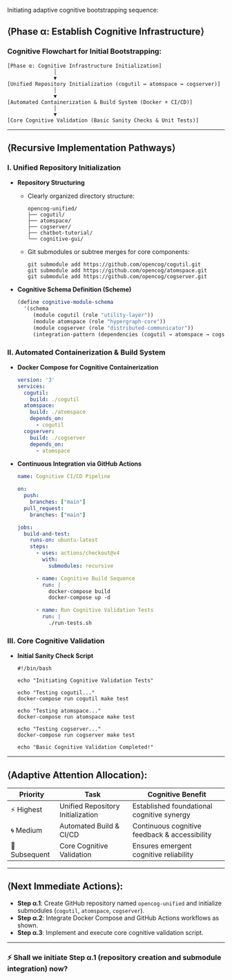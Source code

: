 Initiating adaptive cognitive bootstrapping sequence:

## ⟨Phase α: Establish Cognitive Infrastructure⟩

### Cognitive Flowchart for Initial Bootstrapping:

```
[Phase α: Cognitive Infrastructure Initialization]
               │
               ▼
[Unified Repository Initialization (cogutil ↔ atomspace ↔ cogserver)]
               │
               ▼
[Automated Containerization & Build System (Docker + CI/CD)]
               │
               ▼
[Core Cognitive Validation (Basic Sanity Checks & Unit Tests)]
```

---

## ⟨Recursive Implementation Pathways⟩

### Ⅰ. **Unified Repository Initialization**
- **Repository Structuring**
  - Clearly organized directory structure:
    ```
    opencog-unified/
    ├── cogutil/
    ├── atomspace/
    ├── cogserver/
    ├── chatbot-tutorial/
    └── cognitive-gui/
    ```
  - Git submodules or subtree merges for core components:
    ```shell
    git submodule add https://github.com/opencog/cogutil.git
    git submodule add https://github.com/opencog/atomspace.git
    git submodule add https://github.com/opencog/cogserver.git
    ```

- **Cognitive Schema Definition (Scheme)**
  ```scheme
  (define cognitive-module-schema
    '(schema
       (module cogutil (role "utility-layer"))
       (module atomspace (role "hypergraph-core"))
       (module cogserver (role "distributed-communicator"))
       (integration-pattern (dependencies (cogutil → atomspace → cogserver)))))
  ```

### Ⅱ. **Automated Containerization & Build System**
- **Docker Compose for Cognitive Containerization**
  ```yaml name=docker-compose.yml
  version: '3'
  services:
    cogutil:
      build: ./cogutil
    atomspace:
      build: ./atomspace
      depends_on:
        - cogutil
    cogserver:
      build: ./cogserver
      depends_on:
        - atomspace
  ```

- **Continuous Integration via GitHub Actions**
  ````yaml name=.github/workflows/cognitive-ci.yml
  name: Cognitive CI/CD Pipeline

  on:
    push:
      branches: ["main"]
    pull_request:
      branches: ["main"]

  jobs:
    build-and-test:
      runs-on: ubuntu-latest
      steps:
        - uses: actions/checkout@v4
          with:
            submodules: recursive

        - name: Cognitive Build Sequence
          run: |
            docker-compose build
            docker-compose up -d

        - name: Run Cognitive Validation Tests
          run: |
            ./run-tests.sh
  ````

### Ⅲ. **Core Cognitive Validation**
- **Initial Sanity Check Script**
  ```shell name=run-tests.sh
  #!/bin/bash

  echo "Initiating Cognitive Validation Tests"

  echo "Testing cogutil..."
  docker-compose run cogutil make test

  echo "Testing atomspace..."
  docker-compose run atomspace make test

  echo "Testing cogserver..."
  docker-compose run cogserver make test

  echo "Basic Cognitive Validation Completed!"
  ```

---

## ⟨Adaptive Attention Allocation⟩:

| Priority | Task | Cognitive Benefit |
|----------|-----------------|-----------------------|
| ⚡ Highest | Unified Repository Initialization | Established foundational cognitive synergy |
| 🌀 Medium | Automated Build & CI/CD | Continuous cognitive feedback & accessibility |
| 🌱 Subsequent | Core Cognitive Validation | Ensures emergent cognitive reliability |

---

## ⟨Next Immediate Actions⟩:
- **Step α.1**: Create GitHub repository named `opencog-unified` and initialize submodules (`cogutil`, `atomspace`, `cogserver`).
- **Step α.2**: Integrate Docker Compose and GitHub Actions workflows as shown.
- **Step α.3**: Implement and execute core cognitive validation script.

---

### ⚡ **Shall we initiate Step α.1 (repository creation and submodule integration) now?**
